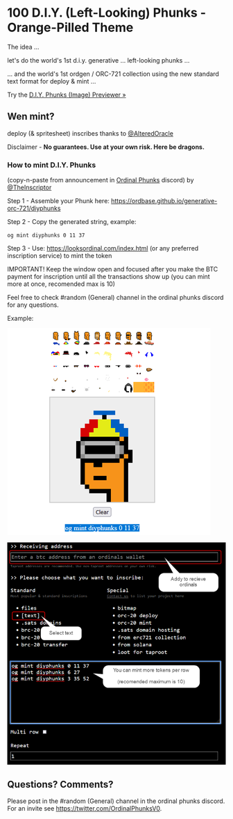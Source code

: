# 100 D.I.Y. (Left-Looking) Phunks -  Orange-Pilled Theme

The idea ...

let's do the world's 1st d.i.y. generative ... left-looking phunks ...

... and the world's 1st ordgen / ORC-721 collection using the new standard text format for deploy & mint ...

Try the [D.I.Y. Phunks (Image) Previewer »](https://ordbase.github.io/generative-orc-721/diyphunks)


## Wen mint?

deploy (& spritesheet) inscribes thanks to [@AlteredOracle](https://twitter.com/AlteredOracle)

Disclaimer -   **No guarantees. Use at your own risk. Here be dragons.**



### How to mint D.I.Y. Phunks

(copy-n-paste from announcement in [Ordinal Phunks](https://twitter.com/OrdinalPhunksV0) discord)
by [@TheInscriptor](https://twitter.com/TheInscriptor)

Step 1 - Assemble your Phunk here: https://ordbase.github.io/generative-orc-721/diyphunks

Step 2 - Copy the generated string, example:

    og mint diyphunks 0 11 37

Step 3 -  Use: https://looksordinal.com/index.html (or any preferred inscription service) to mint the token


IMPORTANT!  Keep the window open and focused after you make
the BTC payment for inscription until all the transactions
show up (you can mint more at once, recomended max is 10)

Feel free to check #random (General) channel
in the ordinal phunks discord for any questions.

Example:

![](i/howto-mint-preview.png)

![](i/howto-mint-inscribe.png)



<!--

## D.I.Y. PHUNKS (MAX. 99) NEED YOUR HELP

PHREE THE PHUNKS!

... let's kick-off 99 D.I.Y. (Left-Looking) Phunks this weekend ...

if anyone is interested in the upcoming free mint (first-come / first-serve),
please join the Ordinal Phunks discord ....
 for now find news & updates  in the #random (General) channel

Note: this is a world's 1st ORC-721 collection ... first with the new og standard text protocol ...
making minting easier (goodbye json, goodbye quotes (`"""`), goodbye commas (`,,,,`), goodbye objects (`{}`)
and so on (and less bytes saving sats).

Yes, you can help! Looking for inscribe sponsors to get started minting this weekend ...
for news & updates join  the Ordinal Phunks discord ..

Ordinal Phunks - what!? For more and discord invite see [**Ordinal Phunks »**](https://twitter.com/OrdinalPhunksV0)

Yes,  do not fade the Ordinal Phunks ... Ordinal Phunks are not going away ... and now get 99 D.I.Y. (Left-Looking) Phunks frens  ...
join us to make it happen.


PS:  Try the [D.I.Y. Phunks (Image) Previewer »](https://ordbase.github.io/generative-orc-721/diyphunks)



## Wen deploy?

Here's everything to make it happen - yes, you can help inscribe!


### Step 1:   Inscribe spritesheet.png (~3kb)

![](spritesheet.png)



### Step 2:  Inscribe the collection deploy text

Note:  Fill-in the inscription id for the inscribed spritesheet.png above.

```
og deploy diyphunks
name: D.I.Y. Phunks
max: 99
dim: 24x24
<inscription_id_here>
```


That's it. Yes, you can.
-->



## Questions? Comments?

Please post in the #random (General) channel
in the ordinal phunks discord.
For an invite
see <https://twitter.com/OrdinalPhunksV0>.


